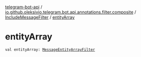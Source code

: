[telegram-bot-api](../../index.md) / [io.github.oleksivio.telegram.bot.api.annotations.filter.composite](../index.md) / [IncludeMessageFilter](index.md) / [entityArray](./entity-array.md)

# entityArray

`val entityArray: `[`MessageEntityArrayFilter`](../-message-entity-array-filter/index.md)